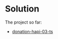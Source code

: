 # Solution

The project so far:

- [donation-hapi-03-ts](https://github.com/wit-hdip-comp-sci-2023/full-stack-1/tree/main/prj/donation/hapi/donation-hapi-03-ts)



